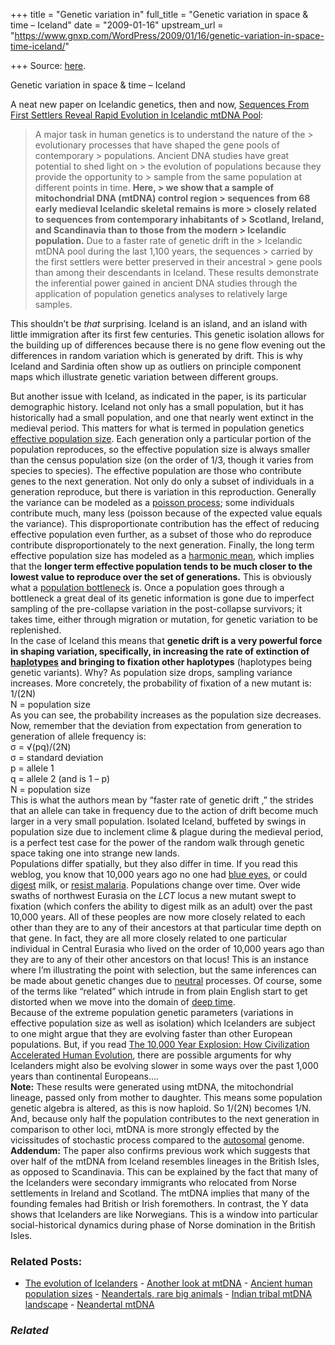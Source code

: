 +++
title = "Genetic variation in"
full_title = "Genetic variation in space & time – Iceland"
date = "2009-01-16"
upstream_url = "https://www.gnxp.com/WordPress/2009/01/16/genetic-variation-in-space-time-iceland/"

+++
Source: [here](https://www.gnxp.com/WordPress/2009/01/16/genetic-variation-in-space-time-iceland/).

Genetic variation in space & time – Iceland

A neat new paper on Icelandic genetics, then and now, [Sequences From First Settlers Reveal Rapid Evolution in Icelandic mtDNA Pool](http://www.plosgenetics.org/article/info:doi/10.1371/journal.pgen.1000343):

> A major task in human genetics is to understand the nature of the > evolutionary processes that have shaped the gene pools of contemporary > populations. Ancient DNA studies have great potential to shed light on > the evolution of populations because they provide the opportunity to > sample from the same population at different points in time. **Here, > we show that a sample of mitochondrial DNA (mtDNA) control region > sequences from 68 early medieval Icelandic skeletal remains is more > closely related to sequences from contemporary inhabitants of > Scotland, Ireland, and Scandinavia than to those from the modern > Icelandic population.** Due to a faster rate of genetic drift in the > Icelandic mtDNA pool during the last 1,100 years, the sequences > carried by the first settlers were better preserved in their ancestral > gene pools than among their descendants in Iceland. These results demonstrate the inferential power gained in ancient DNA studies through the application of population genetics analyses to relatively large samples.

This shouldn’t be *that* surprising. Iceland is an island, and an island with little immigration after its first few centuries. This genetic isolation allows for the building up of differences because there is no gene flow evening out the differences in random variation which is generated by drift. This is why Iceland and Sardinia often show up as outliers on principle component maps which illustrate genetic variation between different groups.

  
But another issue with Iceland, as indicated in the paper, is its particular demographic history. Iceland not only has a small population, but it has historically had a small population, and one that nearly went extinct in the medieval period. This matters for what is termed in population genetics [effective population size](https://en.wikipedia.org/wiki/Effective_population_size). Each generation only a particular portion of the population reproduces, so the effective population size is always smaller than the census population size (on the order of 1/3, though it varies from species to species). The effective population are those who contribute genes to the next generation. Not only do only a subset of individuals in a generation reproduce, but there is variation in this reproduction. Generally the variance can be modeled as a [poisson process](https://en.wikipedia.org/wiki/Poisson_distribution); some individuals contribute much, many less (poisson because of the expected value equals the variance). This disproportionate contribution has the effect of reducing effective population even further, as a subset of those who do reproduce contribute disproportionately to the next generation. Finally, the long term effective population size has modeled as a [harmonic mean](https://en.wikipedia.org/wiki/Harmonic_mean), which implies that the **longer term effective population tends to be much closer to the lowest value to reproduce over the set of generations.** This is obviously what a [population bottleneck](https://en.wikipedia.org/wiki/Population_bottleneck) is. Once a population goes through a bottleneck a great deal of its genetic information is gone due to imperfect sampling of the pre-collapse variation in the post-collapse survivors; it takes time, either through migration or mutation, for genetic variation to be replenished.  
In the case of Iceland this means that **genetic drift is a very powerful force in shaping variation, specifically, in increasing the rate of extinction of [haplotypes](https://en.wikipedia.org/wiki/Haplotype) and bringing to fixation other haplotypes** (haplotypes being genetic variants). Why? As population size drops, sampling variance increases. More concretely, the probability of fixation of a new mutant is:  
1/(2N)  
N = population size  
As you can see, the probability increases as the population size decreases. Now, remember that the deviation from expectation from generation to generation of allele frequency is:  
σ = √(pq)/(2N)  
σ = standard deviation  
p = allele 1  
q = allele 2 (and is 1 – p)  
N = population size  
This is what the authors mean by “faster rate of genetic drift ,” the strides that an allele can take in frequency due to the action of drift become much larger in a very small population. Isolated Iceland, buffeted by swings in population size due to inclement clime & plague during the medieval period, is a perfect test case for the power of the random walk through genetic space taking one into strange new lands.  
Populations differ spatially, but they also differ in time. If you read this weblog, you know that 10,000 years ago no one had [blue eyes](https://www.google.com/cse?cx=017254414699180528062:uyrcvn__yd0&q=oca2+site:http://scienceblogs.com/gnxp/&sa=Search), or could [digest](https://www.google.com/cse?cx=017254414699180528062:uyrcvn__yd0&q=milk+site:http://scienceblogs.com/gnxp/&sa=Search) milk, or [resist malaria](http://sickle.bwh.harvard.edu/malaria_sickle.html). Populations change over time. Over wide swaths of northwest Eurasia on the *LCT* locus a new mutant swept to fixation (which confers the ability to digest milk as an adult) over the past 10,000 years. All of these peoples are now more closely related to each other than they are to any of their ancestors at that particular time depth on that gene. In fact, they are all more closely related to one particular individual in Central Eurasia who lived on the order of 10,000 years ago than they are to any of their other ancestors on that locus! This is an instance where I’m illustrating the point with selection, but the same inferences can be made about genetic changes due to [neutral](https://en.wikipedia.org/wiki/Neutral_theory_of_molecular_evolution) processes. Of course, some of the terms like “related” which intrude in from plain English start to get distorted when we move into the domain of [deep time](https://en.wikipedia.org/wiki/Deep_time).  
Because of the extreme population genetic parameters (variations in effective population size as well as isolation) which Icelanders are subject to one might argue that they are evolving faster than other European populations. But, if you read [The 10,000 Year Explosion: How Civilization Accelerated Human Evolution](https://www.amazon.com/exec/obidos/ASIN/0465002218/geneexpressio-20/), there are possible arguments for why Icelanders might also be evolving slower in some ways over the past 1,000 years than continental Europeans….  
**Note:** These results were generated using mtDNA, the mitochondrial lineage, passed only from mother to daughter. This means some population genetic algebra is altered, as this is now haploid. So 1/(2N) becomes 1/N. And, because only half the population contributes to the next generation in comparison to other loci, mtDNA is more strongly effected by the vicissitudes of stochastic process compared to the [autosomal](https://en.wikipedia.org/wiki/Autosome) genome.  
**Addendum:** The paper also confirms previous work which suggests that over half of the mtDNA from Iceland resembles lineages in the British Isles, as opposed to Scandinavia. This can be explained by the fact that many of the Icelanders were secondary immigrants who relocated from Norse settlements in Ireland and Scotland. The mtDNA implies that many of the founding females had British or Irish foremothers. In contrast, the Y data shows that Icelanders are like Norwegians. This is a window into particular social-historical dynamics during phase of Norse domination in the British Isles.

### Related Posts:

- [The evolution of
  Icelanders](https://www.gnxp.com/WordPress/2009/06/05/the-evolution-of-icelanders/) - [Another look at
  mtDNA](https://www.gnxp.com/WordPress/2012/04/08/another-look-at-mtdna/) - [Ancient human population
  sizes](https://www.gnxp.com/WordPress/2007/12/12/ancient-human-population-sizes/) - [Neandertals, rare big
  animals](https://www.gnxp.com/WordPress/2009/07/18/neandertals-rare-big-animals/) - [Indian tribal mtDNA
  landscape](https://www.gnxp.com/WordPress/2009/10/13/indian-tribal-mtdna-landscape/) - [Neandertal
  mtDNA](https://www.gnxp.com/WordPress/2006/06/05/neandertal-mtdna/)

### *Related*

[](https://www.addtoany.com/add_to/facebook?linkurl=https%3A%2F%2Fwww.gnxp.com%2FWordPress%2F2009%2F01%2F16%2Fgenetic-variation-in-space-time-iceland%2F&linkname=Genetic%20variation%20in%20space%20%26%20time%20%E2%80%93%20Iceland "Facebook")[](https://www.addtoany.com/add_to/twitter?linkurl=https%3A%2F%2Fwww.gnxp.com%2FWordPress%2F2009%2F01%2F16%2Fgenetic-variation-in-space-time-iceland%2F&linkname=Genetic%20variation%20in%20space%20%26%20time%20%E2%80%93%20Iceland "Twitter")[](https://www.addtoany.com/add_to/email?linkurl=https%3A%2F%2Fwww.gnxp.com%2FWordPress%2F2009%2F01%2F16%2Fgenetic-variation-in-space-time-iceland%2F&linkname=Genetic%20variation%20in%20space%20%26%20time%20%E2%80%93%20Iceland "Email")[](https://www.addtoany.com/share)
